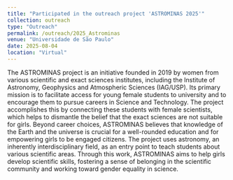```yaml
---
title: "Participated in the outreach project 'ASTROMINAS 2025'"
collection: outreach
type: "Outreach"
permalink: /outreach/2025_Astrominas
venue: "Universidade de São Paulo"
date: 2025-08-04
location: "Virtual"
---
```


The ASTROMINAS project is an initiative founded in 2019 by women from various scientific and exact sciences institutes, including the Institute of Astronomy, Geophysics and Atmospheric Sciences (IAG/USP). Its primary mission is to facilitate access for young female students to university and to encourage them to pursue careers in Science and Technology. The project accomplishes this by connecting these students with female scientists, which helps to dismantle the belief that the exact sciences are not suitable for girls. Beyond career choices, ASTROMINAS believes that knowledge of the Earth and the universe is crucial for a well-rounded education and for empowering girls to be engaged citizens. The project uses astronomy, an inherently interdisciplinary field, as an entry point to teach students about various scientific areas. Through this work, ASTROMINAS aims to help girls develop scientific skills, fostering a sense of belonging in the scientific community and working toward gender equality in science.
